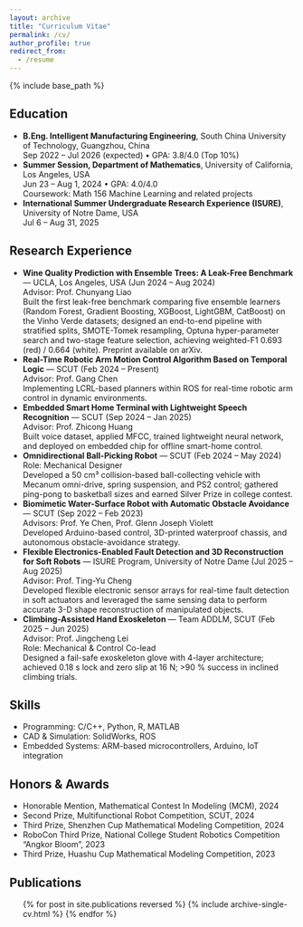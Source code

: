 ```yaml
---
layout: archive
title: "Curriculum Vitae"
permalink: /cv/
author_profile: true
redirect_from:
  - /resume
---
```


{% include base_path %}

## Education
* **B.Eng. Intelligent Manufacturing Engineering**, South China University of Technology, Guangzhou, China  
  Sep 2022 – Jul 2026 (expected) • GPA: 3.8/4.0 (Top 10%)
* **Summer Session, Department of Mathematics**, University of California, Los Angeles, USA  
  Jun 23 – Aug 1, 2024 • GPA: 4.0/4.0  
  Coursework: Math 156 Machine Learning and related projects
* **International Summer Undergraduate Research Experience (ISURE)**, University of Notre Dame, USA  
  Jul 6 – Aug 31, 2025

## Research Experience
* **Wine Quality Prediction with Ensemble Trees: A Leak-Free Benchmark** — UCLA, Los Angeles, USA (Jun 2024 – Aug 2024)  
  Advisor: Prof. Chunyang Liao  
  Built the first leak-free benchmark comparing five ensemble learners (Random Forest, Gradient Boosting, XGBoost, LightGBM, CatBoost) on the Vinho Verde datasets; designed an end-to-end pipeline with stratified splits, SMOTE-Tomek resampling, Optuna hyper-parameter search and two-stage feature selection, achieving weighted-F1 0.693 (red) / 0.664 (white). Preprint available on arXiv.
* **Real-Time Robotic Arm Motion Control Algorithm Based on Temporal Logic** — SCUT (Feb 2024 – Present)  
  Advisor: Prof. Gang Chen  
  Implementing LCRL-based planners within ROS for real-time robotic arm control in dynamic environments.
* **Embedded Smart Home Terminal with Lightweight Speech Recognition** — SCUT (Sep 2024 – Jan 2025)  
  Advisor: Prof. Zhicong Huang  
  Built voice dataset, applied MFCC, trained lightweight neural network, and deployed on embedded chip for offline smart-home control.
* **Omnidirectional Ball-Picking Robot** — SCUT (Feb 2024 – May 2024)  
  Role: Mechanical Designer  
  Developed a 50 cm³ collision-based ball-collecting vehicle with Mecanum omni-drive, spring suspension, and PS2 control; gathered ping-pong to basketball sizes and earned Silver Prize in college contest.
* **Biomimetic Water-Surface Robot with Automatic Obstacle Avoidance** — SCUT (Sep 2022 – Feb 2023)  
  Advisors: Prof. Ye Chen, Prof. Glenn Joseph Violett  
  Developed Arduino-based control, 3D-printed waterproof chassis, and autonomous obstacle-avoidance strategy.
* **Flexible Electronics-Enabled Fault Detection and 3D Reconstruction for Soft Robots** — ISURE Program, University of Notre Dame (Jul 2025 – Aug 2025)  
  Advisor: Prof. Ting-Yu Cheng  
  Developed flexible electronic sensor arrays for real-time fault detection in soft actuators and leveraged the same sensing data to perform accurate 3-D shape reconstruction of manipulated objects.
* **Climbing-Assisted Hand Exoskeleton** — Team ADDLM, SCUT (Feb 2025 – Jun 2025)  
  Advisor: Prof. Jingcheng Lei  
  Role: Mechanical & Control Co-lead  
  Designed a fail-safe exoskeleton glove with 4-layer architecture; achieved 0.18 s lock and zero slip at 16 N; >90 % success in inclined climbing trials.

## Skills
* Programming: C/C++, Python, R, MATLAB
* CAD & Simulation: SolidWorks, ROS
* Embedded Systems: ARM-based microcontrollers, Arduino, IoT integration

## Honors & Awards
* Honorable Mention, Mathematical Contest In Modeling (MCM), 2024
* Second Prize, Multifunctional Robot Competition, SCUT, 2024
* Third Prize, Shenzhen Cup Mathematical Modeling Competition, 2024
* RoboCon Third Prize, National College Student Robotics Competition “Angkor Bloom”, 2023
* Third Prize, Huashu Cup Mathematical Modeling Competition, 2023

## Publications
  <ul>{% for post in site.publications reversed %}
    {% include archive-single-cv.html %}
  {% endfor %}</ul>
